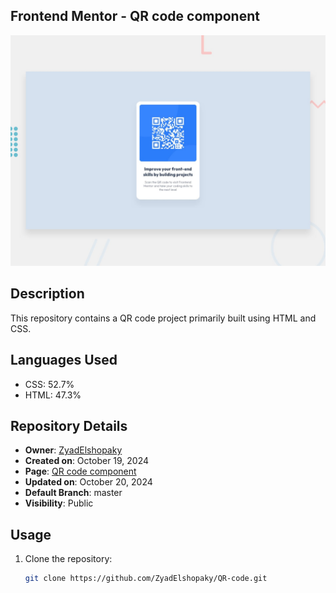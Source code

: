 ## Frontend Mentor - QR code component
![Design preview for the QR code component coding challenge](./design/desktop-preview.jpg)

## Description
This repository contains a QR code project primarily built using HTML and CSS.

## Languages Used
- CSS: 52.7%
- HTML: 47.3%

## Repository Details
- **Owner**: [ZyadElshopaky](https://github.com/ZyadElshopaky)
- **Created on**: October 19, 2024
- **Page**: [QR code component](https://zyadelshopaky.github.io/QR-code/)
- **Updated on**: October 20, 2024
- **Default Branch**: master
- **Visibility**: Public

## Usage
1. Clone the repository:
   ```sh
   git clone https://github.com/ZyadElshopaky/QR-code.git
